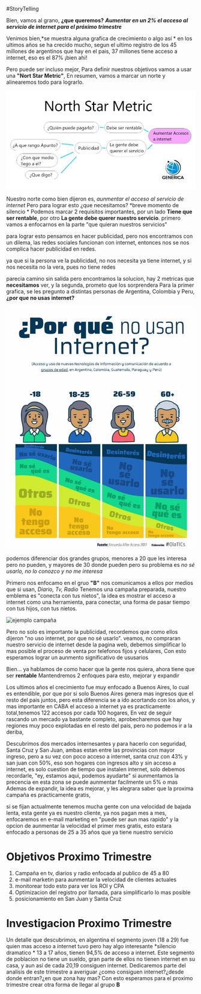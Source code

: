 #StoryTelling

Bien, vamos al grano, **¿que queremos?**
**_Aumentar en un 2% el acceso al servicio de internet para el próximo trimestre_**

Venimos bien,*se muestra alguna grafica de crecimiento o algo así * en los ultimos años se ha crecido mucho,
segun el ultimo registro de los 45 millones de argentinos que hay en el pais, 37 millones tiene acceso a internet, eso es el 87% ¡bien ahi!

Pero puede ser incluso mejor, Para definir nuestros objetivos vamos a usar una **"Nort Star Metric"**, En resumen, vamos a marcar un norte y alinearemos todo para lograrlo.

![imagen](https://raw.githubusercontent.com/Daumian/ProjectoN2/main/imagenes/metric.png)

Nuestro norte como bien dijeron es, _aunmentar el acceso al servicio de internet_ Pero para lograr esto ¿que necesitamos? 
*breve momento de silencio *
Podemos marcar 2 requisitos importantes, por un lado **Tiene que ser rentable**, por otro **La gente debe querer nuestro servicio**.
primero vamos a enfocarnos en la parte "que quieran nuestros servicios" 

para lograr esto pensamos en hacer publicidad, pero nos encontramos con un dilema, las redes sociales funcionan con internet, 
entonces nos se nos complica hacer publicidad en redes.

ya que si la persona ve la publicidad, no nos necesita ya tiene internet,
y si nos necesita no la vera, pues no tiene redes

parecia camino sin salida pero encontramos la solucion, hay 2 metricas que **necesitamos** ver, y la segunda, prometo que los sorprendera
Para la primer grafica, se les pregunto a distintas personas de Argentina, Colombia y Peru, __¿por que no usas internet?__

![imagen](https://raw.githubusercontent.com/Daumian/ProjectoN2/main/imagenes/DbuOE8UXUAAV1Yj.jpg)


podemos diferenciar dos grandes grupos, menores a 20 que les interesa pero no pueden, y mayores de 30 donde pueden pero su problema es _no sé usarlo, no lo conozco y no me interesa_

Primero nos enfocamo en el gruo **"B"** nos comunicamos a ellos por medios que si usan, _Diario, Tv, Radio_ 
Tenemos una campaña preparada, nuestro emblema es "conecta con tus nietos", la idea es mostrar el acceso a internet como una herramienta, para conectar, una forma de pasar tiempo con tus hijos, con tus nietos.

<image width="300" height = "220" src="https://previews.123rf.com/images/racorn/racorn1401/racorn140100312/25631783-lindo-ni%C3%B1o-leyendo-un-tablet-con-sus-abuelos-mientras-se-sienta-en-su-regazo-abuelas-ancianos-para.jpg" alt="ejemplo campaña">

Pero no solo es importante la publicidad, recordemos que como ellos dijeron "no uso internet, por que no sé usarlo".
veamos, no compraran nuestro servicio de internet desde la pagina web, debemos simplificar lo mas posible el proceso de venta por telefonos fijos y celulares, 
Con esto esperamos lograr un aunmento significativo de ususarios


Bien... ya hablamos de como hacer que la gente nos quiera, ahora tiene que ser **rentable**
Mantendremos 2 enfoques para esto, mejorar y expandir
  
Los ultimos años el crecimiento fue muy enfocado a Buenos Aires, lo cual es entendible, por que por si solo Buenos Aires genera mas ingresos que el resto del pais juntos, pero esta diferencia se a ido acortando con los años, y mas importante en CABA el acceso a internet ya es practicamente total,tenemos 122 accesos por cada 100 hogares, 
En vez de seguir rascando un mercado ya bastante completo, aprobecharemos que hay regiones muy poco explotadas en el resto del pais, pero no podemos ir a la deriba,

Descubrimos dos mercados internesantes y para hacerlo con seguridad, Santa Cruz y San Juan, ambas estan entre las provincias con mayor ingreso, pero a su vez con poco acceso a internet, santa cruz con 43% y san juan con 50%, 
eso son hogares con ingresos alto y sin acceso a internet, es solo cuestion de tiempo que instalen internet, solo debemos recordarle, "ey, estamos aqui, podemos ayudarte" si aunmentamos la precencia en esta zona se puede aunmentar facilmente un 5% o mas
Ademas de expandir, la idea es mejorar, y les alegrara saber que la proxima campaña es practicamente gratis,

si se fijan actualmente tenemos mucha gente con una velocidad de bajada lenta, esta gente ya es nuestro cliente, ya nos pagan mes a mes, 
enfocaremos en e-mail marketing en "puede ser aun mas rapido" y la opcion de aunmentar la velocidad el primer mes gratis, esto estara enfocado a personas de 25 a 35 años que ya tiene nuestro servicio
  
  
  
  
  
# Objetivos Proximo Trimestre

1. Campaña en tv, diarios y radio enfocada al publico de 45 a 80 
2. e-mail marketin para aunmentar la velocidad de clientes actuales
3. monitorear todo esto para ver los ROI y CPA
4. Optimizacion del registro por llamada, para simplificarlo lo mas posible
5. posicionamiento en San Juan y Santa Cruz

  
# Investigacion Proximo Trimestre

Un detalle que descubrimos, en algentina el segmento joven (18 a 29) fue quien mas acceso a internet tuvo pero hay algo interesante *silencio dramatico * 13 a 17 años, tienen 94,5% de acceso a internet. Este segmento de poblacion no tiene un sueldo, gran parte de ellos no tienen internet en su casa, y aun así de cada 20,19 consiguen internet. 
Dedicaremos parte del analisis de este trimestre a averiguar ¿como consiguen internet?¿desde donde entran?¿en que zona hay mas? Con esto esperamos para el proximo trimestre crear otra forma de llegar al grupo **B**
